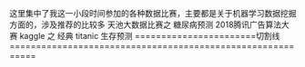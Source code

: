 这里集中了我这一小段时间参加的各种数据比赛，主要都是关于机器学习数据挖掘方面的，涉及推荐的比较多
天池大数据比赛之  糖尿病预测
2018腾讯广告算法大赛
kaggle 之 经典 titanic 生存预测
=======================切割线===========================================================
